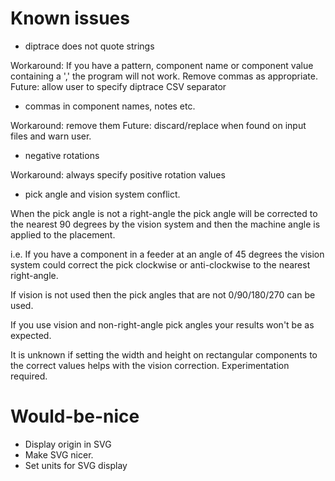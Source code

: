 Known issues
============

* diptrace does not quote strings

Workaround: If you have a pattern, component name or component value containing a ',' the program will not work.  Remove commas as appropriate.
Future: allow user to specify diptrace CSV separator

* commas in component names, notes etc.

Workaround: remove them
Future: discard/replace when found on input files and warn user.

* negative rotations

Workaround: always specify positive rotation values

* pick angle and vision system conflict.

When the pick angle is not a right-angle the pick angle will be corrected to the nearest 90 degrees by the vision system
and then the machine angle is applied to the placement.

i.e. If you have a component in a feeder at an angle of 45 degrees the vision system could correct the pick clockwise or anti-clockwise to the nearest right-angle.

If vision is not used then the pick angles that are not 0/90/180/270 can be used.

If you use vision and non-right-angle pick angles your results won't be as expected.

It is unknown if setting the width and height on rectangular components to the correct values helps with the vision correction. Experimentation required.

Would-be-nice
=============

* Display origin in SVG
* Make SVG nicer.
* Set units for SVG display
